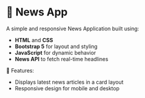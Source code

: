 # 📰 News App

A simple and responsive News Application built using:

- **HTML** and **CSS**
- **Bootstrap 5** for layout and styling
- **JavaScript** for dynamic behavior
- **News API** to fetch real-time headlines

📌 Features:
- Displays latest news articles in a card layout
- Responsive design for mobile and desktop
